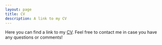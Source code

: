 ```yaml
---
layout: page
title: CV
description: A link to my CV
---
```


<p>Here you can find a link to my <a href="" target="_blank">CV</a>. Feel free to contact me in case you have any questions or comments!</p>
